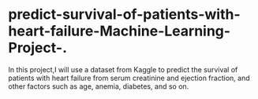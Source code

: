 # predict-survival-of-patients-with-heart-failure-Machine-Learning-Project-.
In this project,I will use a dataset from Kaggle to predict the survival of patients with heart failure from serum creatinine and ejection fraction, and other factors such as age, anemia, diabetes, and so on.
